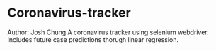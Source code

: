 # Coronavirus-tracker

Author: Josh Chung
A coronavirus tracker using selenium webdriver.
Includes future case predictions thorugh linear regression.

